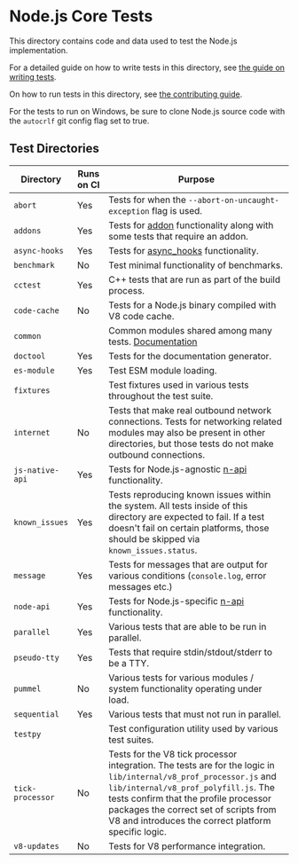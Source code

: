 # Node.js Core Tests

This directory contains code and data used to test the Node.js implementation.

For a detailed guide on how to write tests in this
directory, see [the guide on writing tests](../doc/guides/writing-tests.md).

On how to run tests in this directory, see
[the contributing guide](../doc/guides/contributing/pull-requests.md#step-6-test).

For the tests to run on Windows, be sure to clone Node.js source code with the
`autocrlf` git config flag set to true.

## Test Directories

| Directory           | Runs on CI      | Purpose         |
| ------------------- | --------------- | --------------- |
| `abort`             | Yes             | Tests for when the `--abort-on-uncaught-exception` flag is used. |
| `addons`            | Yes             | Tests for [addon](https://nodejs.org/api/addons.html) functionality along with some tests that require an addon. |
| `async-hooks`        | Yes            | Tests for [async_hooks](https://nodejs.org/api/async_hooks.html) functionality. |
| `benchmark`          | No             | Test minimal functionality of benchmarks. |
| `cctest`             | Yes            | C++ tests that are run as part of the build process. |
| `code-cache`         | No             | Tests for a Node.js binary compiled with V8 code cache. |
| `common`             |                | Common modules shared among many tests. [Documentation](./common/README.md) |
| `doctool`            | Yes            | Tests for the documentation generator. |
| `es-module`          | Yes            | Test ESM module loading. |
| `fixtures`           |                | Test fixtures used in various tests throughout the test suite. |
| `internet`           | No             | Tests that make real outbound network connections. Tests for networking related modules may also be present in other directories, but those tests do not make outbound connections. |
| `js-native-api`      | Yes            | Tests for Node.js-agnostic [n-api](https://nodejs.org/api/n-api.html) functionality. |
| `known_issues`       | Yes            | Tests reproducing known issues within the system. All tests inside of this directory are expected to fail. If a test doesn't fail on certain platforms, those should be skipped via `known_issues.status`. |
| `message`            | Yes            | Tests for messages that are output for various conditions (`console.log`, error messages etc.) |
| `node-api`           | Yes            | Tests for Node.js-specific [n-api](https://nodejs.org/api/n-api.html) functionality. |
| `parallel`           | Yes            | Various tests that are able to be run in parallel. |
| `pseudo-tty`         | Yes            | Tests that require stdin/stdout/stderr to be a TTY. |
| `pummel`             | No             | Various tests for various modules / system functionality operating under load. |
| `sequential`         | Yes            | Various tests that must not run in parallel. |
| `testpy`             |                | Test configuration utility used by various test suites. |
| `tick-processor`     | No             | Tests for the V8 tick processor integration. The tests are for the logic in `lib/internal/v8_prof_processor.js` and `lib/internal/v8_prof_polyfill.js`. The tests confirm that the profile processor packages the correct set of scripts from V8 and introduces the correct platform specific logic. |
| `v8-updates`         | No             | Tests for V8 performance integration. |
